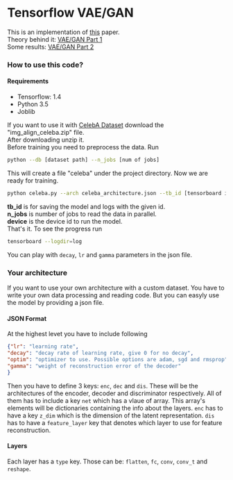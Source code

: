 # Tensorflow VAE/GAN
This is an implementation of [this](https://arxiv.org/pdf/1512.09300.pdf) paper.  
Theory behind it: [VAE/GAN Part 1](https://ceteke.github.io/vae-gan-p1/)  
Some results: [VAE/GAN Part 2](https://ceteke.github.io/vae-gan-p2/)  
### How to use this code?
#### Requirements
* Tensorflow: 1.4
* Python 3.5
* Joblib

If you want to use it with [CelebA Dataset](http://mmlab.ie.cuhk.edu.hk/projects/CelebA.html) download the "img_align_celeba.zip" file.  
After downloading unzip it.  
Before training you need to preprocess the data. Run  
```bash
python --db [dataset path] --n_jobs [num of jobs]
```
This will create a file "celeba" under the project directory. Now we are ready for training.  
```bash
python celeba.py --arch celeba_architecture.json --tb_id [tensorboard id] --n_jobs [number of jobs] --device [device id]
```
**tb_id** is for saving the model and logs with the given id.  
**n_jobs** is number of jobs to read the data in parallel.  
**device** is the device id to run the model.  
That's it. To see the progress run
```bash
tensorboard --logdir=log
```
You can play with ```decay```, ```lr``` and ```gamma``` parameters in the json file.
### Your architecture
If you want to use your own architecture with a custom dataset. You have to write your own data processing and reading code. But you can easyly use the model by providing a json file.
#### JSON Format
At the highest levet you have to include following
```json
{"lr": "learning rate",
"decay": "decay rate of learning rate, give 0 for no decay",
"optim": "optimizer to use. Possible options are adam, sgd and rmsprop",
"gamma": "weight of reconstruction error of the decoder"
}
```
Then you have to define 3 keys: ```enc```, ```dec``` and ```dis```. These will be the architectures of the encoder, decoder and discriminator respectively. All of them has to include a key ```net``` which has a vlaue of array. This array's elements will be dictionaries containing the info about the layers. ```enc``` has to have a key ```z_dim``` which is the dimension of the latent representation. ```dis``` has to have a ```feature_layer``` key that denotes which layer to use for feature reconstruction.  
#### Layers
Each layer has a ```type``` key. Those can be: ```flatten```, ```fc```, ```conv```,  ```conv_t``` and ```reshape```.
